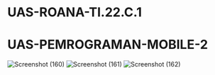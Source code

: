 # UAS-ROANA-TI.22.C.1
# UAS-PEMROGRAMAN-MOBILE-2

![Screenshot (160)](https://github.com/RoanaRonald/UAS-PEMROGRAMAN-MOBILE-2/assets/116280167/0a7caf59-83fc-4e86-8f7f-ecca87b87ec5)
![Screenshot (161)](https://github.com/RoanaRonald/UAS-PEMROGRAMAN-MOBILE-2/assets/116280167/92f306f7-71f3-4e62-aaa0-9c6ff251ef1d)
![Screenshot (162)](https://github.com/RoanaRonald/UAS-PEMROGRAMAN-MOBILE-2/assets/116280167/15271d66-1782-4374-930c-c6ec65d0f9e8)
